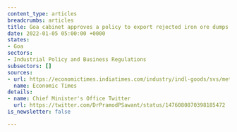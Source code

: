 ```yaml
---
content_type: articles
breadcrumbs: articles
title: Goa cabinet approves a policy to export rejected iron ore dumps
date: 2022-01-05 05:00:00 +0000
states:
- Goa
sectors:
- Industrial Policy and Business Regulations
subsectors: []
sources:
- url: https://economictimes.indiatimes.com/industry/indl-goods/svs/metals-mining/goa-govt-approves-policy-to-export-rejected-iron-ore/articleshow/88565730.cms
  name: Economic Times
details:
- name: Chief Minister's Office Twitter
  url: https://twitter.com/DrPramodPSawant/status/1476080870398185472
is_newsletter: false

---
```

